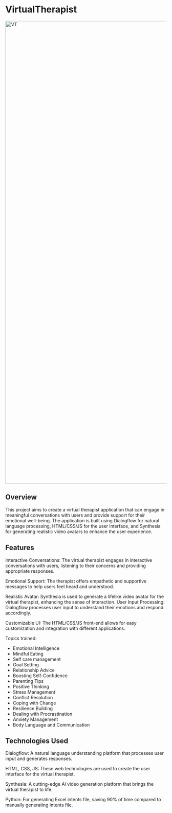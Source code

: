 # VirtualTherapist

<img width="1439" alt="VT" src="https://github.com/shreyakasturia/VirtualTherapist/assets/70463887/c29010f3-462c-44a5-8a32-27845e7d79ec">

## Overview
This project aims to create a virtual therapist application that can engage in meaningful conversations with users and provide support for their emotional well-being. The application is built using Dialogflow for natural language processing, HTML/CSS/JS for the user interface, and Synthesia for generating realistic video avatars to enhance the user experience.

## Features
Interactive Conversations: The virtual therapist engages in interactive conversations with users, listening to their concerns and providing appropriate responses.

Emotional Support: The therapist offers empathetic and supportive messages to help users feel heard and understood.

Realistic Avatar: Synthesia is used to generate a lifelike video avatar for the virtual therapist, enhancing the sense of interaction.
User Input Processing: Dialogflow processes user input to understand their emotions and respond accordingly.

Customizable UI: The HTML/CSS/JS front-end allows for easy customization and integration with different applications.

Topics trained:
<ul>
<li>Emotional Intelligence</li>
<li>Mindful Eating</li>
<li>Self care management</li>
<li>Goal Setting</li>
<li>Relationship Advice</li>
<li>Boosting Self-Confidence</li>
<li>Parenting Tips</li>
<li>Positive Thinking</li>
<li>Stress Management</li>
<li>Conflict Resolution</li>
<li>Coping with Change</li>
<li>Resilience Building</li>
<li>Dealing with Procrastination</li>
<li>Anxiety Management</li>
<li>Body Language and Communication</li>
</ul>

## Technologies Used
Dialogflow: A natural language understanding platform that processes user input and generates responses.

HTML, CSS, JS: These web technologies are used to create the user interface for the virtual therapist.

Synthesia: A cutting-edge AI video generation platform that brings the virtual therapist to life.

Python: For generating Excel intents file, saving 90% of time compared to manually generating intents file.


